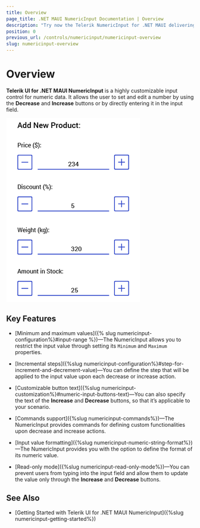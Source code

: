 ```yaml
---
title: Overview
page_title: .NET MAUI NumericInput Documentation | Overview
description: "Try now the Telerik NumericInput for .NET MAUI delivering a set of options for customizing numeric input values."
position: 0
previous_url: /controls/numericinput/numericinput-overview
slug: numericinput-overview
---
```


# Overview

**Telerik UI for .NET MAUI NumericInput** is a highly customizable input control for numeric data. It allows the user to set and edit a number by using the **Decrease** and **Increase** buttons or by directly entering it in the input field.

![NumericInput Overview](images/numericinput_overview.png "NumericInput Overview")

## Key Features

* [Minimum and maximum values]({% slug numericinput-configuration%}#input-range %})&mdash;The NumericInput allows you to restrict the input value through setting its `Minimum` and `Maximum` properties.

* [Incremental steps]({%slug numericinput-configuration%}#step-for-increment-and-decrement-value)&mdash;You can define the step that will be applied to the input value upon each decrease or increase action.

* [Customizable button text]({%slug numericinput-customization%}#numeric-input-buttons-text)&mdash;You can also specify the text of the **Increase** and **Decrease** buttons, so that it’s applicable to your scenario.

* [Commands support]({%slug numericinput-commands%})&mdash;The NumericInput provides commands for defining custom functionalities upon decrease and increase actions.

* [Input value formatting]({%slug numericinput-numeric-string-format%})&mdash;The NumericInput provides you with the option to define the format of its numeric value.

* [Read-only mode]({%slug numericinput-read-only-mode%})&mdash;You can prevent users from typing into the input field and allow them to update the value only through the **Increase** and **Decrease** buttons.

## See Also

- [Getting Started with Telerik UI for .NET MAUI NumericInput]({%slug numericinput-getting-started%})
